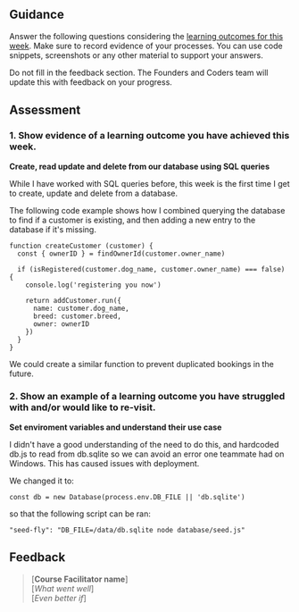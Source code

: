## Guidance
Answer the following questions considering the [learning outcomes for this week](https://learn.foundersandcoders.com/course/syllabus/developer/database/learning-outcomes/).
Make sure to record evidence of your processes. You can use code snippets, screenshots or any other material to support your answers.

Do not fill in the feedback section. The Founders and Coders team will update this with feedback on your progress.

## Assessment
 ### 1. Show evidence of a learning outcome you have achieved this week.
**Create, read update and delete from our database using SQL queries**  

While I have worked with SQL queries before, this week is the first time I get to create, update and delete from a database.

The following code example shows how I combined querying the database to find if a customer is existing, and then adding a new entry to the database if it's missing.

```
function createCustomer (customer) {
  const { ownerID } = findOwnerId(customer.owner_name)

  if (isRegistered(customer.dog_name, customer.owner_name) === false) {
    console.log('registering you now')

    return addCustomer.run({
      name: customer.dog_name,
      breed: customer.breed,
      owner: ownerID
    })
  }
}
```

We could create a similar function to prevent duplicated bookings in the future.

 ### 2. Show an example of a learning outcome you have struggled with and/or would like to re-visit.
 **Set enviroment variables and understand their use case**

I didn't have a good understanding of the need to do this, and hardcoded db.js to read from db.sqlite so we can avoid an error one teammate had on Windows. This has caused issues with deployment.

 We changed it to:
 ```
 const db = new Database(process.env.DB_FILE || 'db.sqlite')
 ```
 so that the following script can be ran:
 ```
 "seed-fly": "DB_FILE=/data/db.sqlite node database/seed.js"
 ```

## Feedback
> [**Course Facilitator name**]  
> [*What went well*]  
> [*Even better if*]
